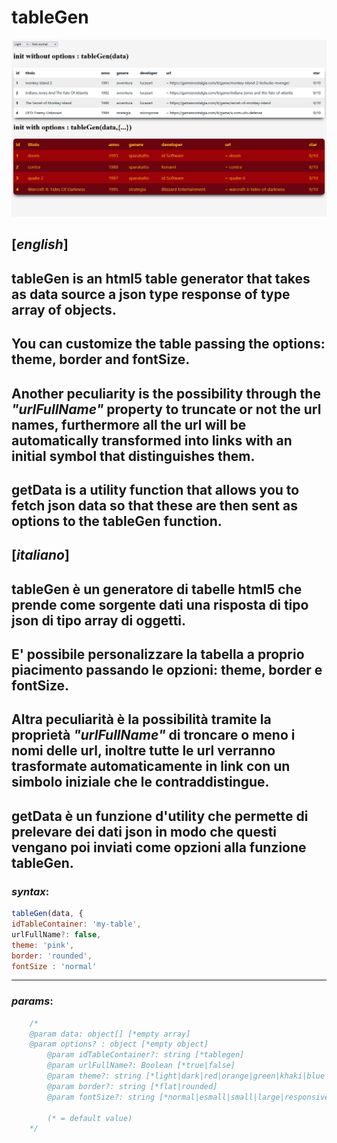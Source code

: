 # tableGen 

![tablegen_picture](./readme.jpg)

## [*english*]
## tableGen is an html5 table generator that takes as data source a json type response of type array of objects.
## You can customize the table passing the options: theme, border and fontSize.
## Another peculiarity is the possibility through the *"urlFullName"* property to truncate or not the url names, furthermore all the url will be automatically transformed into links with an initial symbol that distinguishes them.
## getData is a utility function that allows you to fetch json data so that these are then sent as options to the tableGen function.

## [*italiano*]
## tableGen è un generatore di tabelle html5 che prende come sorgente dati una risposta di tipo json di tipo array di oggetti.
## E' possibile personalizzare la tabella a proprio piacimento passando le opzioni: theme, border e fontSize.
## Altra peculiarità è la possibilità tramite la proprietà *"urlFullName"* di troncare o meno i nomi delle url, inoltre tutte le url verranno trasformate automaticamente in link con un simbolo iniziale che le contraddistingue.
## getData è un funzione d'utility che permette di prelevare dei dati json in modo che questi vengano poi inviati come opzioni alla funzione tableGen. 

### *syntax*:
``` javascript
tableGen(data, {
idTableContainer: 'my-table',
urlFullName?: false,
theme: 'pink',
border: 'rounded',
fontSize : 'normal'
```

---

### *params*:

``` javascript
    /*
    @param data: object[] [*empty array]
    @param options? : object [*empty object]
        @param idTableContainer?: string [*tablegen]
        @param urlFullName?: Boolean [*true|false]
        @param theme?: string [*light|dark|red|orange|green|khaki|blue|azure|violet|pink]
        @param border?: string [*flat|rounded]
        @param fontSize?: string [*normal|esmall|small|large|responsive]

        (* = default value)
    */
```


